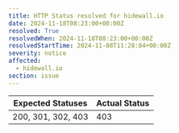 ```yaml
---
title: HTTP Status resolved for hidewall.io
date: 2024-11-18T08:23:00+00:00Z
resolved: True
resolvedWhen: 2024-11-18T08:23:00+00:00Z
resolvedStartTime: 2024-11-08T11:28:04+00:00Z
severity: notice
affected:
  - hidewall.io
section: issue
---
```


| Expected Statuses | Actual Status  |
|-------------------|----------------|
| 200, 301, 302, 403 | 403 |
